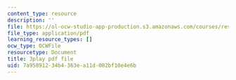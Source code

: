 ```yaml
---
content_type: resource
description: ''
file: https://ol-ocw-studio-app-production.s3.amazonaws.com/courses/res-ll-005-mathematics-of-big-data-and-machine-learning-january-iap-2020/7a95891234b4363ea11d002bf10e4e6b_R6-LQbqUCI0.pdf
file_type: application/pdf
learning_resource_types: []
ocw_type: OCWFile
resourcetype: Document
title: 3play pdf file
uid: 7a958912-34b4-363e-a11d-002bf10e4e6b
---
```

